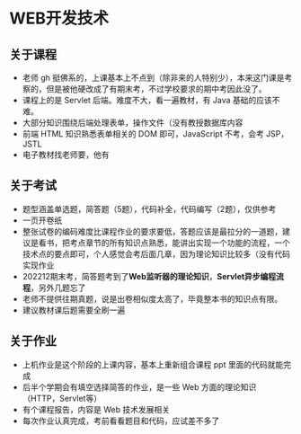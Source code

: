 # WEB开发技术

## 关于课程

- 老师 gh 挺佛系的，上课基本上不点到（除非来的人特别少），本来这门课是考察的，但是被他硬改成了有期末考，不过学校要求的期中考因此没了。
- 课程上的是 Servlet 后端。难度不大，看一遍教材，有 Java 基础的应该不难。
- 大部分知识围绕后端处理表单，操作文件（没有教授数据库内容
- 前端 HTML 知识熟悉表单相关的 DOM 即可，JavaScript 不考，会考 JSP，JSTL
- 电子教材找老师要，他有

## 关于考试

- 题型涵盖单选题，简答题（5题），代码补全，代码编写（2题），仅供参考
- 一页开卷纸
- 整张试卷的编码难度比课程作业的要求要低，答题应该是最拉分的一道题，建议是看书，把考点章节的所有知识点熟悉，能讲出实现一个功能的流程，一个技术点的要点即可，个人感觉会考后面几章，因为理论知识比较多（没有代码实现作业
- 202212期末考，简答题考到了**Web监听器的理论知识**，**Servlet异步编程流程**，另外几题忘了
- 老师不提供往期真题，说是出卷相似度太高了，毕竟整本书的知识点有限。
- 建议教材课后题需要全刷一遍

## 关于作业

- 上机作业是这个阶段的上课内容，基本上重新组合课程 ppt 里面的代码就能完成
- 后半个学期会有填空选择简答的作业，是一些 Web 方面的理论知识（HTTP，Servlet等）
- 有个课程报告，内容是 Web 技术发展相关
- 每次作业认真完成，考前看看题目和代码，应试差不多了
